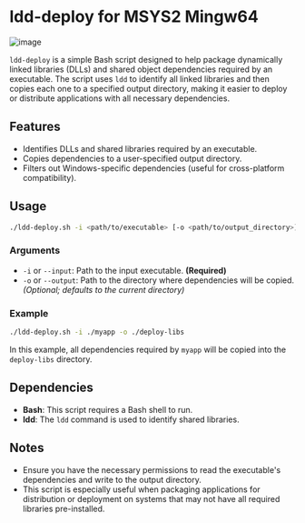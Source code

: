 # ldd-deploy for MSYS2 Mingw64

![image](https://github.com/user-attachments/assets/39176b37-1a6e-4bf2-af1c-e3aeaffdb4bf)

`ldd-deploy` is a simple Bash script designed to help package dynamically linked libraries (DLLs) and shared object dependencies required by an executable. The script uses `ldd` to identify all linked libraries and then copies each one to a specified output directory, making it easier to deploy or distribute applications with all necessary dependencies.

## Features
- Identifies DLLs and shared libraries required by an executable.
- Copies dependencies to a user-specified output directory.
- Filters out Windows-specific dependencies (useful for cross-platform compatibility).

## Usage
```bash
./ldd-deploy.sh -i <path/to/executable> [-o <path/to/output_directory>]
```

### Arguments
- `-i` or `--input`: Path to the input executable. **(Required)**
- `-o` or `--output`: Path to the directory where dependencies will be copied. *(Optional; defaults to the current directory)*

### Example
```bash
./ldd-deploy.sh -i ./myapp -o ./deploy-libs
```

In this example, all dependencies required by `myapp` will be copied into the `deploy-libs` directory.

## Dependencies
- **Bash**: This script requires a Bash shell to run.
- **ldd**: The `ldd` command is used to identify shared libraries.

## Notes
- Ensure you have the necessary permissions to read the executable's dependencies and write to the output directory.
- This script is especially useful when packaging applications for distribution or deployment on systems that may not have all required libraries pre-installed.
